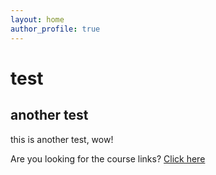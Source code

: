 ```yaml
---
layout: home
author_profile: true
---
```


# test

## another test

this is another test, wow!

Are you looking for the course links? [Click here](courses/)